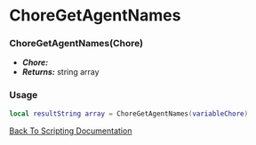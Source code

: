 # ChoreGetAgentNames

### ChoreGetAgentNames(Chore)
- ***Chore:*** 
- ***Returns:*** string array

### Usage

```Lua
local resultString array = ChoreGetAgentNames(variableChore)
```


[Back To Scripting Documentation](../README.md)
